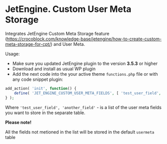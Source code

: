 # JetEngine. Custom User Meta Storage

Integrates JetEngine Custom Meta Storage feature (https://crocoblock.com/knowledge-base/jetengine/how-to-create-custom-meta-storage-for-cpt/) and User Meta.

Usage:
- Make sure you updated JetEngine plugin to the version __3.5.3__ or higher
- Download and install as usual WP plugin
- Add the next code into the your active theme `functions.php` file or with any code snippet plugin:

```php
add_action( 'init', function() {
	define( 'JET_ENGINE_CUSTOM_USER_META_FIELDS', [ 'test_user_field', 'another_field' ] );
} );
```

Where `'test_user_field', 'another_field'` - is a list of the user meta fields you want to store in the separate table. 

__Please note!__

All the fields not metioned in the list will be stored in the default `usermeta` table
